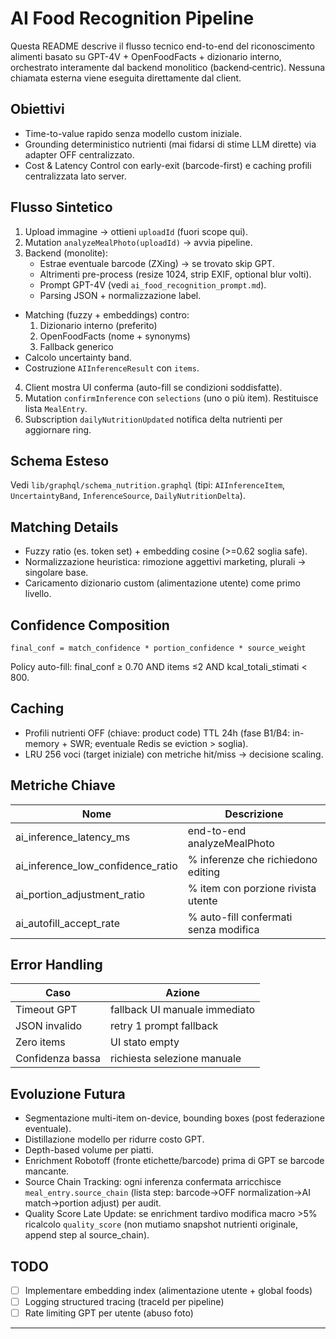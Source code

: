 # AI Food Recognition Pipeline

Questa README descrive il flusso tecnico end-to-end del riconoscimento alimenti basato su GPT-4V + OpenFoodFacts + dizionario interno, orchestrato interamente dal backend monolitico (backend‑centric). Nessuna chiamata esterna viene eseguita direttamente dal client.

## Obiettivi

- Time-to-value rapido senza modello custom iniziale.
- Grounding deterministico nutrienti (mai fidarsi di stime LLM dirette) via adapter OFF centralizzato.
- Cost & Latency Control con early-exit (barcode-first) e caching profili centralizzata lato server.

## Flusso Sintetico

1. Upload immagine → ottieni `uploadId` (fuori scope qui).
2. Mutation `analyzeMealPhoto(uploadId)` → avvia pipeline.
3. Backend (monolite):
   - Estrae eventuale barcode (ZXing) → se trovato skip GPT.
   - Altrimenti pre-process (resize 1024, strip EXIF, optional blur volti).
   - Prompt GPT-4V (vedi `ai_food_recognition_prompt.md`).
   - Parsing JSON + normalizzazione label.
  - Matching (fuzzy + embeddings) contro:
     1. Dizionario interno (preferito)
     2. OpenFoodFacts (nome + synonyms)
     3. Fallback generico
   - Calcolo uncertainty band.
   - Costruzione `AIInferenceResult` con `items`.
4. Client mostra UI conferma (auto-fill se condizioni soddisfatte).
5. Mutation `confirmInference` con `selections` (uno o più item). Restituisce lista `MealEntry`.
6. Subscription `dailyNutritionUpdated` notifica delta nutrienti per aggiornare ring.

## Schema Esteso

Vedi `lib/graphql/schema_nutrition.graphql` (tipi: `AIInferenceItem`, `UncertaintyBand`, `InferenceSource`, `DailyNutritionDelta`).

## Matching Details

- Fuzzy ratio (es. token set) + embedding cosine (>=0.62 soglia safe).
- Normalizzazione heuristica: rimozione aggettivi marketing, plurali → singolare base.
- Caricamento dizionario custom (alimentazione utente) come primo livello.

## Confidence Composition

```text
final_conf = match_confidence * portion_confidence * source_weight
```

Policy auto-fill: final_conf ≥ 0.70 AND items ≤2 AND kcal_totali_stimati < 800.

## Caching

- Profili nutrienti OFF (chiave: product code) TTL 24h (fase B1/B4: in-memory + SWR; eventuale Redis se eviction > soglia).
- LRU 256 voci (target iniziale) con metriche hit/miss → decisione scaling.

## Metriche Chiave

| Nome | Descrizione |
|------|-------------|
| ai_inference_latency_ms | end-to-end analyzeMealPhoto |
| ai_inference_low_confidence_ratio | % inferenze che richiedono editing |
| ai_portion_adjustment_ratio | % item con porzione rivista utente |
| ai_autofill_accept_rate | % auto-fill confermati senza modifica |

## Error Handling

| Caso | Azione |
|------|--------|
| Timeout GPT | fallback UI manuale immediato |
| JSON invalido | retry 1 prompt fallback |
| Zero items | UI stato empty |
| Confidenza bassa | richiesta selezione manuale |

## Evoluzione Futura

- Segmentazione multi-item on-device, bounding boxes (post federazione eventuale).
- Distillazione modello per ridurre costo GPT.
- Depth-based volume per piatti.
- Enrichment Robotoff (fronte etichette/barcode) prima di GPT se barcode mancante.
 - Source Chain Tracking: ogni inferenza confermata arricchisce `meal_entry.source_chain` (lista step: barcode→OFF normalization→AI match→portion adjust) per audit.
 - Quality Score Late Update: se enrichment tardivo modifica macro >5% ricalcolo `quality_score` (non mutiamo snapshot nutrienti originale, append step al source_chain).

## TODO

- [ ] Implementare embedding index (alimentazione utente + global foods)
- [ ] Logging structured tracing (traceId per pipeline)
- [ ] Rate limiting GPT per utente (abuso foto)

---
